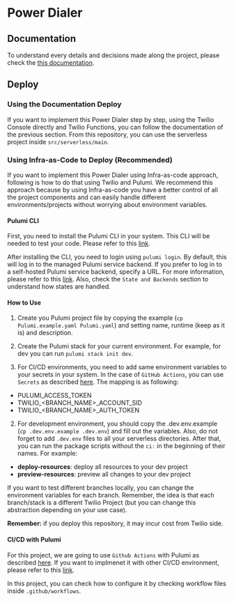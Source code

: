 # Power Dialer

## Documentation 

To understand every details and decisions made along the project, please check the [this documentation](https://docs.google.com/document/d/1hR45Zf8Czl0xmeHlNsbloPFvWjtrNa072fy4os1KVfU/edit?usp=sharing).

## Deploy 

### Using the Documentation Deploy 

If you want to implement this Power Dialer step by step, using the Twilio Console directly and Twilio Functions, you can follow the documentation of the previous section. From this repository, you can use the serverless project inside `src/serverless/main`.

### Using Infra-as-Code to Deploy (Recommended)

If you want to implement this Power Dialer using Infra-as-code approach, following is how to do that using Twilio and Pulumi. We recommend this approach because by using Infra-as-code you have a better control of all the project components and can easily handle different environments/projects without worrying about environment variables.  

#### Pulumi CLI

First, you need to install the Pulumi CLI in your system. This CLI will be needed to test your code. Please refer to this [link](https://www.pulumi.com/docs/reference/cli/). 

After installing the CLI, you need to login using `pulumi login`. By default, this will log in to the managed Pulumi service backend. If you prefer to log in to a self-hosted Pulumi service backend, specify a URL. For more information, please refer to this [link](https://www.pulumi.com/docs/reference/cli/pulumi_login/).  Also, check the `State and Backends` section to understand how states are handled. 

#### How to Use

1. Create you Pulumi project file by copying the example (`cp Pulumi.example.yaml Pulumi.yaml`) and setting name, runtime (keep as it is) and description.

2. Create the Pulumi stack for your current environment. For example, for dev you can run `pulumi stack init dev`.

3. For CI/CD environments, you need to add same environment variables to your secrets in your system. In the case of `GitHub Actions`, you can use `Secrets` as described [here](https://docs.github.com/en/actions/configuring-and-managing-workflows/creating-and-storing-encrypted-secrets). The mapping is as following:

- PULUMI_ACCESS_TOKEN
- TWILIO_<BRANCH_NAME>_ACCOUNT_SID
- TWILIO_<BRANCH_NAME>_AUTH_TOKEN

2. For development environment, you should copy the .dev.env.example (`cp .dev.env.example .dev.env`) and fill out the variables. Also, do not forget to add `.dev.env` files to all your serverless directories. After that, you can run the package scripts without the `ci:` in the beginning of their names. For example: 

- **deploy-resources**: deploy all resources to your dev project
- **preview-resources**: preview all changes to your dev project

If you want to test different branches locally, you can change the environment variables for each branch. Remember, the idea is that each branch/stack is a different Twilio Project (but you can change this abstraction depending on your use case). 

**Remember:** if you deploy this repository, it may incur cost from Twilio side.    

#### CI/CD with Pulumi

For this project, we are going to use `Github Actions` with Pulumi as described [here](https://www.pulumi.com/docs/guides/continuous-delivery/github-actions/). If you want to implmenet it with other CI/CD environment, please refer to this [link](https://www.pulumi.com/docs/guides/continuous-delivery/).

In this project, you can check how to configure it by checking workflow files inside `.github/workflows`.